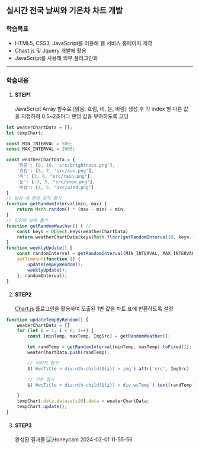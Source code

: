 ## 실시간 전국 날씨와 기온차 차트 개발

### 학습목표
- HTML5, CSS3, JavaScript를 이용해 웹 서비스 홈페이지 제작 
- Chast.js 및 Jquery 개발에 활용 
- JavaScript를 사용해 외부 플러그인화 
***

### 학습내용
1. #### STEP1 
    JavaScript Array 함수로 [맑음, 흐림, 비, 눈, 바람] 생성 후 각 index 별 다른 값을 지정하여 0.5~2초마다 랜덤 값을 부여하도록 코딩
```js
let weaterChartData = [];
let tempChart;

const MIN_INTERVAL = 500;
const MAX_INTERVAL = 2000;

const weatherChartData = {
    '맑음': [8, 10, 'src/brightness.png'],
    '흐림': [5, 7, 'src/sun.png'],
    '비': [3, 6, "src/rain.png"],
    '눈': [-3, 5, "src/snow.png"],
    '바람': [4, 5, "src/wind.png"]
}
// 범위 내 랜덤 숫자 뽑기
function getRandomInterval(min, max) {
    return Math.random() * (max - min) + min;
}
// 임의의 날짜 뽑기
function getRandomWeather() { //
    const keys = Object.keys(weatherChartData)
    return weatherChartData[keys[Math.floor(getRandomInterval(0, keys.length))]]
}
function weeklyUpdate() {
    const randomInterval = getRandomInterval(MIN_INTERVAL, MAX_INTERVAL)
    setTimeout(function () {
        updateTempByRendom();
        weeklyUpdate();
    }, randomInterval);
}
```
2. #### STEP2 
    [Chart.js](https://www.chartjs.org/) 플로그인을 활용하여 도출된 1번 값을 차트 표에 반환하도록 설정 
```js
function updateTempByRendom() {
    weaterChartData = []
    for (let i = 1; i < 8; i++) {
        const [minTemp, maxTemp, ImgSrc] = getRandomWeather();

        let randTemp = getRandomInterval(minTemp, maxTemp).toFixed(1);
        weaterChartData.push(randTemp);

        // 이미지 잡기
        $(`#wcTitle > div:nth-child(${i}) > img`).attr('src', ImgSrc)

        // 기온 잡기
        $(`#wcTitle > div:nth-child(${i}) > div.wcTemp`).text(randTemp)

    }
    tempChart.data.datasets[0].data = weaterChartData;
    tempChart.update();
}
```
3. #### STEP3 
    완성된 결과물
![Honeycam 2024-02-01 11-55-56](https://github.com/ParkWonBin/Codelabit_AICC_Project_01/assets/153577632/6542c7db-e30b-4b5b-8644-4bde684c914d)
